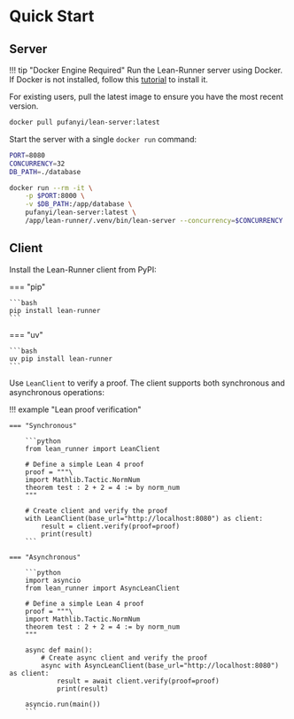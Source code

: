 # Quick Start

## Server

!!! tip "Docker Engine Required"
    Run the Lean-Runner server using Docker. If Docker is not installed, follow this [tutorial](https://docs.docker.com/engine/install/) to install it.

For existing users, pull the latest image to ensure you have the most recent version.

```sh
docker pull pufanyi/lean-server:latest
```

Start the server with a single `docker run` command:

```sh
PORT=8080
CONCURRENCY=32
DB_PATH=./database

docker run --rm -it \
    -p $PORT:8000 \
    -v $DB_PATH:/app/database \
    pufanyi/lean-server:latest \
    /app/lean-runner/.venv/bin/lean-server --concurrency=$CONCURRENCY
```

## Client

Install the Lean-Runner client from PyPI:

=== "pip"

    ```bash
    pip install lean-runner
    ```

=== "uv"

    ```bash
    uv pip install lean-runner
    ```

Use `LeanClient` to verify a proof. The client supports both synchronous and asynchronous operations:

!!! example "Lean proof verification"

    === "Synchronous"

        ```python
        from lean_runner import LeanClient

        # Define a simple Lean 4 proof
        proof = """\
        import Mathlib.Tactic.NormNum
        theorem test : 2 + 2 = 4 := by norm_num
        """

        # Create client and verify the proof
        with LeanClient(base_url="http://localhost:8080") as client:
            result = client.verify(proof=proof)
            print(result)
        ```

    === "Asynchronous"

        ```python
        import asyncio
        from lean_runner import AsyncLeanClient

        # Define a simple Lean 4 proof
        proof = """\
        import Mathlib.Tactic.NormNum
        theorem test : 2 + 2 = 4 := by norm_num
        """

        async def main():
            # Create async client and verify the proof
            async with AsyncLeanClient(base_url="http://localhost:8080") as client:
                result = await client.verify(proof=proof)
                print(result)

        asyncio.run(main())
        ```

